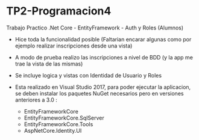 # TP2-Programacion4
Trabajo Practico  .Net Core - EntityFramework - Auth y Roles (Alumnos)


- Hice toda la funcionalidad posible (Faltarian encarar algunas como por ejemplo realizar inscripciones desde una vista)
- A modo de prueba realizo las inscripciones a nivel de BDD (y la app me trae la vista de las mismas)
- Se incluye logica y vistas con Identidad de Usuario y Roles

- Esta realizado en Visual Studio 2017, para poder ejecutar la aplicacion, se deben instalar los paquetes NuGet necesarios pero en versiones anteriores a 3.0 :
   - EntityFrameworkCore
   - EntityFrameworkCore.SqlServer
   - EntityFrameworkCore.Tools
   - AspNetCore.Identity.UI
  
